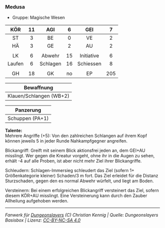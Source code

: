 ### Medusa

- Gruppe: Magische Wesen

|  KÖR   | 11  |   AGI    |  6  |    GEI     |  7  |
| :----: | :-: | :------: | :-: | :--------: | :-: |
|   ST   |  3  |    BE    |  0  |     VE     |  2  |
|   HÄ   |  3  |    GE    |  2  |     AU     |  2  |
|        |     |          |     |            |     |
|   LK   |  6  |  Abwehr  | 15  | Initiative |  6  |
| Laufen |  6  | Schlagen | 16  | Schiessen  |  8  |
|        |     |          |     |            |     |
|   GH   | 18  |    GK    | no  |     EP     | 205 |

|       Bewaffnung        |
| :---------------------: |
| Klauen/Schlangen (WB+2) |

|    Panzerung    |
| :-------------: |
| Schuppen (PA+1) |

**Talente:**  
Mehrere Angriffe (+5): Von den zahlreichen Schlangen auf ihrem Kopf können jeweils 5 in jeder Runde Nahkampfgegner angreifen.

Blickangriff: Greift mit seinem Blick aktionsfrei jeden an, dem GEI+AU misslingt. Wer gegen die Kreatur vorgeht, ohne ihr in die Augen zu sehen, erhält -4 auf alle Proben, ist aber nicht mehr Ziel ihrer Blickangriffe.

Schleudern: Schlagen-Immersieg schleudert das Ziel (sofern 1+ Größenkategorie kleiner) Schaden/3 m fort. Das Ziel erleidet für die Distanz Sturzschaden, gegen den es normal Abwehr würfelt, und liegt am Boden.

Versteinern: Bei einem erfolgreichen Blickangriff versteinert das Ziel, sofern diesem KÖR+AU misslingt. Eine Versteinerung kann durch den Zauber Allheilung aufgehoben werden.

---

_Fanwerk für [Dungeonslayers](https://www.dungeonslayers.net/) (C) Christian Kennig | Quelle: Dungeonslayers Basisbox | Lizenz: [CC-BY-NC-SA 4.0](https://creativecommons.org/licenses/by-nc-sa/4.0/deed.de)_
